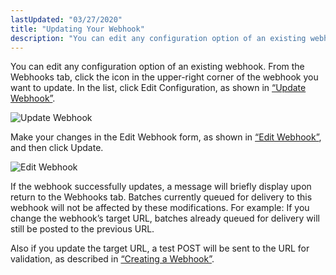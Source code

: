 ```yaml
---
lastUpdated: "03/27/2020"
title: "Updating Your Webhook"
description: "You can edit any configuration option of an existing webhook From the Webhooks tab click the icon in the upper right corner of the webhook you want to update In the list click Edit Configuration as shown in Figure 60 7 Update Webhook Figure 60 7 Update Webhook Make your..."
---
```


You can edit any configuration option of an existing webhook. From the Webhooks tab, click the icon in the upper-right corner of the webhook you want to update. In the list, click Edit Configuration, as shown in [“Update Webhook”](/momentum/4/web-ui-webhooks-update#figure_update_webhook).

<a name="figure_update_webhook"></a> 


![Update Webhook](images/update_webhook.png)

Make your changes in the Edit Webhook form, as shown in [“Edit Webhook”](/momentum/4/web-ui-webhooks-update#figure_edit_webhook), and then click Update.

<a name="figure_edit_webhook"></a> 


![Edit Webhook](images/edit_webhook.png)

If the webhook successfully updates, a message will briefly display upon return to the Webhooks tab. Batches currently queued for delivery to this webhook will not be affected by these modifications. For example: If you change the webhook’s target URL, batches already queued for delivery will still be posted to the previous URL.

Also if you update the target URL, a test POST will be sent to the URL for validation, as described in [“Creating a Webhook”](/momentum/4/web-ui-webhooks-create).